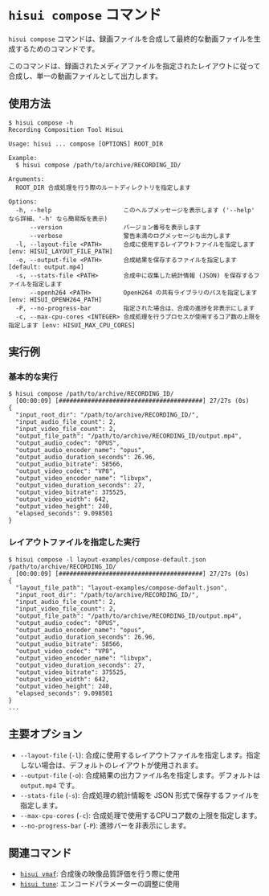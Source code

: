 # `hisui compose` コマンド

`hisui compose` コマンドは、録画ファイルを合成して最終的な動画ファイルを生成するためのコマンドです。

このコマンドは、録画されたメディアファイルを指定されたレイアウトに従って合成し、単一の動画ファイルとして出力します。

## 使用方法

```console
$ hisui compose -h
Recording Composition Tool Hisui

Usage: hisui ... compose [OPTIONS] ROOT_DIR

Example:
  $ hisui compose /path/to/archive/RECORDING_ID/

Arguments:
  ROOT_DIR 合成処理を行う際のルートディレクトリを指定します

Options:
  -h, --help                    このヘルプメッセージを表示します ('--help' なら詳細、'-h' なら簡易版を表示)
      --version                 バージョン番号を表示します
      --verbose                 警告未満のログメッセージも出力します
  -l, --layout-file <PATH>      合成に使用するレイアウトファイルを指定します [env: HISUI_LAYOUT_FILE_PATH]
  -o, --output-file <PATH>      合成結果を保存するファイルを指定します [default: output.mp4]
  -s, --stats-file <PATH>       合成中に収集した統計情報 (JSON) を保存するファイルを指定します
      --openh264 <PATH>         OpenH264 の共有ライブラリのパスを指定します [env: HISUI_OPENH264_PATH]
  -P, --no-progress-bar         指定された場合は、合成の進捗を非表示にします
  -c, --max-cpu-cores <INTEGER> 合成処理を行うプロセスが使用するコア数の上限を指定します [env: HISUI_MAX_CPU_CORES]
```

## 実行例

### 基本的な実行

```console
$ hisui compose /path/to/archive/RECORDING_ID/
  [00:00:09] [########################################] 27/27s (0s)
{
  "input_root_dir": "/path/to/archive/RECORDING_ID/",
  "input_audio_file_count": 2,
  "input_video_file_count": 2,
  "output_file_path": "/path/to/archive/RECORDING_ID/output.mp4",
  "output_audio_codec": "OPUS",
  "output_audio_encoder_name": "opus",
  "output_audio_duration_seconds": 26.96,
  "output_audio_bitrate": 58566,
  "output_video_codec": "VP8",
  "output_video_encoder_name": "libvpx",
  "output_video_duration_seconds": 27,
  "output_video_bitrate": 375525,
  "output_video_width": 642,
  "output_video_height": 240,
  "elapsed_seconds": 9.098501
}
```

### レイアウトファイルを指定した実行

```console
$ hisui compose -l layout-examples/compose-default.json /path/to/archive/RECORDING_ID/
  [00:00:09] [########################################] 27/27s (0s)
{
  "layout_file_path": "layout-examples/compose-default.json",
  "input_root_dir": "/path/to/archive/RECORDING_ID/",
  "input_audio_file_count": 2,
  "input_video_file_count": 2,
  "output_file_path": "/path/to/archive/RECORDING_ID/output.mp4",
  "output_audio_codec": "OPUS",
  "output_audio_encoder_name": "opus",
  "output_audio_duration_seconds": 26.96,
  "output_audio_bitrate": 58566,
  "output_video_codec": "VP8",
  "output_video_encoder_name": "libvpx",
  "output_video_duration_seconds": 27,
  "output_video_bitrate": 375525,
  "output_video_width": 642,
  "output_video_height": 240,
  "elapsed_seconds": 9.098501
}
...
```

## 主要オプション

- `--layout-file` (`-l`): 合成に使用するレイアウトファイルを指定します。指定しない場合は、デフォルトのレイアウトが使用されます。
- `--output-file` (`-o`): 合成結果の出力ファイル名を指定します。デフォルトは `output.mp4` です。
- `--stats-file` (`-s`): 合成処理の統計情報を JSON 形式で保存するファイルを指定します。
- `--max-cpu-cores` (`-c`): 合成処理で使用するCPUコア数の上限を指定します。
- `--no-progress-bar` (`-P`): 進捗バーを非表示にします。

## 関連コマンド

- [`hisui vmaf`](command_vmaf.md): 合成後の映像品質評価を行う際に使用
- [`hisui tune`](command_tune.md): エンコードパラメーターの調整に使用
